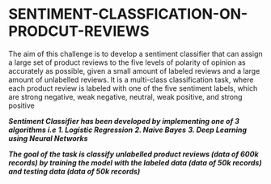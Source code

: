 # SENTIMENT-CLASSFICATION-ON-PRODCUT-REVIEWS
The aim of this challenge is to develop a sentiment classifier that can assign a large set of product reviews to the five levels of polarity of opinion as accurately as possible, given a small amount of labeled reviews and a large amount of unlabelled reviews. It is a multi-class classification task, where each product review is labeled with one of the five sentiment labels, which are strong negative, weak negative, neutral, weak positive, and strong positive

***Sentiment Classifier has been developed by implementing one of 3 algorithms i.e***
   ***1. Logistic Regression***
   ***2. Naive Bayes***
   ***3. Deep Learning using Neural Networks***

***The goal of the task is classify unlabelled product reviews (data of 600k records)
by training the model with the labeled data (data of 50k records) and testing data (data of 50k records)***
